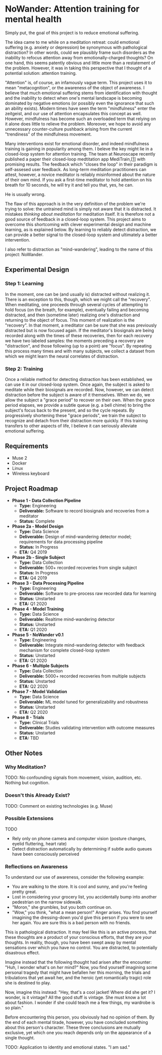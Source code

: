 # NoWander: Attention training for mental health

Simply put, the goal of this project is to reduce emotional suffering.

The idea came to me while on a meditation retreat: could emotional suffering (e.g. anxiety or depression) be synonymous with pathological distraction? In other words, could we plausibly frame such disorders as the inability to refocus attention away from emotionally-charged thoughts? On one hand, this seems patently obvious and little more than a restatement of the problem. However, it was in taking this perspective that I thought of a potential solution: attention training.

"Attention" is, of course, an infamously vague term. This project uses it to mean "metacognition", or the awareness of the object of awareness. I believe that much emotional suffering stems from identification with thought and the inability to detect when one's mental landscape is becoming dominated by negative emotions (or possibly even the ignorance that such an ability exists). Modern times have seen the term "mindfulness" enter the zeitgeist, and our use of attention encapsulates this concept as well. However, mindfulness has become such an overloaded term that relying on it alone does little to relieve the problem. Moreover, we hope to avoid any unnecessary counter-culture pushback arising from the current "trendiness" of the mindfulness movement.

Many interventions exist for emotional disorder, and indeed mindfulness training is gaining in popularity among them. I beleve the key might lie in a closed-loop system for attention training. The team at Neuroscape recently published a paper their closed-loop medtitation app MediTrain,[[1](https://www.nature.com/articles/s41562-019-0611-9)] with promising results. The feedback which "closes the loop" in their paradigm is self-assesed user feedback. As long-term meditation practitioners can attest, however, a novice meditator is reliably misinformed about the nature of their own mind. If you ask a first-time meditator to hold attention on his breath for 10 seconds, he will try it and tell you that, yes, he can.

He is usually wrong.

The flaw of this approach is in the very definition of the problem we're trying to solve: the untrained mind is simply not aware that it is distracted. It mistakes _thinking about meditation_ for meditation itself. It is therefore not a good source of feedback in a closed-loop system. This project aims to overcome this shortcoming with clever experimental design and machine learning, as is explained below. By learning to reliably detect distraction, we can provide a better signal to the closed-loop system and ultimately a better intervention.

I also refer to distraction as "mind-wandering", leading to the name of this project: NoWander.

## Experimental Design
### Step 1: Learning
In the moment, one can be (and usually is) distracted without realizing it. There is an exception to this, though, which we might call the "recovery". When meditating, one proceeds through several cycles of attempting to hold focus (on the breath, for example), eventually failing and becoming distracted, and then (sometime later) realizing one's distraction and returning to the object of focus. This moment of realization is the "recovery". In that moment, a meditator can be sure that she was previously distracted but is now focused again. If the meditator's biosignals are being recorded along with the times of these recoveries, then for each recovery we have two labeled samples: the moments preceding a recovery are "distraction", and those following (up to a point) are "focus". By repeating this process many times and with many subjects, we collect a dataset from which we might learn the neural correlates of distraction.

### Step 2: Training
Once a reliable method for detecting distraction has been established, we can use it in our closed-loop system. Once again, the subject is asked to meditate while their biosignals are recorded. Now, however, we can detect distraction before the subject is aware of it themselves. When we do, we allow the subject a "grace period" to recover on their own. When the grace period elapses, we provide a subtle queue (e.g. a bell chime) to bring the subject's focus back to the present, and so the cycle repeats. By progressively shortening these "grace periods", we train the subject to recognize and detach from their distraction more quickly. If this training transfers to other aspects of life, I believe it can seriously alleviate emotional suffering.

## Requirements
* Muse 2
* Docker
* Linux
* Wireless keyboard

## Project Roadmap
* **Phase 1 - Data Collection Pipeline**
    * **Type:** Engineering
    * **Deliverable:** Software to record biosignals and recoveries from a meditator
    * **Status:** Complete
* **Phase 2a - Model Design**
    * **Type:** Data Science
    * **Deliverable:** Design of mind-wandering detector model; requirements for data processing pipeline
    * **Status:** In Progress
    * **ETA:** Q4 2019
* **Phase 2b - Single Subject**
    * **Type:** Data Collection
    * **Deliverable:** 500+ recorded recoveries from single subject
    * **Status:** In Progress
    * **ETA:** Q4 2019
* **Phase 3 - Data Processing Pipeline**
    * **Type:** Engineering
    * **Deliverable:** Software to pre-process raw recorded data for learning
    * **Status:** Unstarted
    * **ETA:** Q1 2020
* **Phase 4 - Model Training**
    * **Type:** Data Science
    * **Deliverable:** Realtime mind-wandering detector
    * **Status:** Unstarted
    * **ETA:** Q1 2020
* **Phase 5 - NoWander v0.1**
    * **Type:** Engineering
    * **Deliverable:** Integrate mind-wandering detector with feedback mechanism for complete closed-loop system
    * **Status:** Unstarted
    * **ETA:** Q1 2020
* **Phase 6 - Multiple Subjects**
    * **Type:** Data Collection
    * **Deliverable:** 5000+ recorded recoveries from multiple subjects
    * **Status:** Unstarted
    * **ETA:** Q2 2020
* **Phase 7 - Model Validation**
    * **Type:** Data Science
    * **Deliverable:** ML model tuned for generalizability and robustness
    * **Status:** Unstarted
    * **ETA:** Q2 2020
* **Phase 8 - Trials**
    * **Type:** Clinical Trials
    * **Deliverable:** Studies validating intervention with outcome measures
    * **Status:** Unstarted
    * **ETA:** TBD


## Other Notes
### Why Meditation?
TODO: No confounding signals from movement, vision, audition, etc. Nothing but cognition.

### Doesn't this Already Exist?
TODO: Comment on existing technologies (e.g. Muse)

### Possible Extensions
TODO
* Rely only on phone camera and computer vision (posture changes, eyelid fluttering, heart rate)
* Detect distraction automatically by determining if subtle audio queues have been consciously perceived

### Reflections on Awareness
To understand our use of awareness, consider the following example:
* You are walking to the store. It is cool and sunny, and you're feeling pretty great.
* Lost in considering your grocery list, you accidentally bump into another pedestrian on the narrow sidewalk.
* "Moron," she grumbles, but you both continue on.
* "Wow," you think, "what a mean person!" Anger arises. You find yourself imagining the dressing-down you'd give this person if you were to see her again. You are sure this is a bad person with no friends.

This is pathological distraction. It may feel like this is an active process, that these thoughts are a product of your conscious efforts, that they are _your_ thoughts. In reality, though, you have been swept away by mental sensations over which you have no control. You are distracted, to potentially disastrous effect.

Imagine instead that the following thought had arisen after the encounter: "Huh, I wonder what's on _her_ mind?" Now, you find yourself imagining some personal tragedy that might have befallen her this morning, the trials and tribulations that yet await her, and the heroic (yet romantically tragic) role she is destined to play.

Now, imagine this instead: "Hey, that's a cool jacket! Where did she get it? I wonder, is it vintage? All the good stuff is vintage. She must know a lot about fashion. I wonder if she could teach me a few things, my wardrobe is so plain."

Before encountering this person, you obviously had no opinion of them. By the end of each mental tirade, however, you have concluded something about this person's character. These three conclusions are mutually exclusive, yet which one you reach depends only on the appearance of a single thought.

TODO: Application to identity and emotional states. "I am sad."
